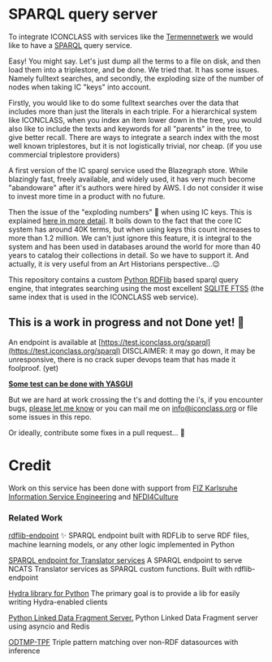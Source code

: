 # SPARQL query server

To integrate ICONCLASS with services like the [Termen­netwerk](https://termennetwerk.netwerkdigitaalerfgoed.nl/) we would like to have a [SPARQL](https://en.wikipedia.org/wiki/SPARQL) query service.

Easy! You might say. Let's just dump all the terms to a file on disk, and then load them into a triplestore, and be done.
We tried that. It has some issues. Namely fulltext searches, and secondly, the exploding size of the number of nodes when taking IC "keys" into account.

Firstly, you would like to do some fulltext searches over the data that includes more than just the literals in each triple. For a hierarchical system like ICONCLASS, when you index an item lower down in the tree, you would also like to include the texts and keywords for all "parents" in the tree, to give better recall. There are ways to integrate a search index with the most well known triplestores, but it is not logistically trivial, nor cheap. (if you use commercial triplestore providers)

A first version of the IC sparql service used the Blazegraph store. While blazingly fast, freely available, and widely used, it has very much become "abandoware" after it's authors were hired by AWS. I do not consider it wise to invest more time in a product with no future.

Then the issue of the "exploding numbers" 🤯 when using IC keys. This is explained [here in more detail](https://test.iconclass.org/help/skos_sparql). It boils down to the fact that the core IC system has around 40K terms, but when using keys this count increases to more than 1.2 million. We can't just ignore this feature, it is integral to the system and has been used in databases around the world for more than 40 years to catalog their collections in detail. So we have to support it. And actually, it _is_ very useful from an Art Historians perspective...😉

This repository contains a custom [Python RDFlib](https://rdflib.readthedocs.io/en/stable/) based sparql query engine, that integrates searching using the most excellent [SQLITE FTS5](https://www.sqlite.org/fts5.html) (the same index that is used in the ICONCLASS web service).

## This is a work in progress and not Done yet! 🍴

An endpoint is available at [https://test.iconclass.org/sparql](https://test.iconclass.org/sparql)
DISCLAIMER: it may go down, it may be unresponsive, there is no crack super devops team that has made it foolproof. (yet)

**<a href="https://yasgui.triply.cc/#query=PREFIX%20ic%3A%20%3Chttp%3A//iconclass.org/%3E%0ASELECT%20%3Fs%20%3Fp%20%3Fo%20%0AWHERE%20%7B%3Fs%20%3Fp%20%3Fo%7D&endpoint=https%3A//test.iconclass.org/sparql&requestMethod=GET&tabTitle=Query%209&headers=%7B%7D&contentTypeConstruct=application%2Fn-triples%2C*%2F*%3Bq%3D0.9&contentTypeSelect=application%2Fsparql-results%2Bjson%2C*%2F*%3Bq%3D0.9&outputFormat=table">Some test can be done with YASGUI</a>**

But we are hard at work crossing the t's and dotting the i's, if you encounter bugs, [please let me know](https://forms.gle/twPq7swQZXmSX46G8) or you can mail me on info@iconclass.org or file some issues in this repo.

Or ideally, contribute some fixes in a pull request... 🎯

# Credit

Work on this service has been done with support from [FIZ Karlsruhe Information Service Engineering](https://www.fiz-karlsruhe.de/de/forschung/information-service-engineering) and [NFDI4Culture](https://nfdi4culture.de/)

### Related Work

[rdflib-endpoint](https://github.com/vemonet/rdflib-endpoint) ✨️ SPARQL endpoint built with RDFLib to serve RDF files, machine learning models, or any other logic implemented in Python

[SPARQL endpoint for Translator services](https://github.com/vemonet/translator-sparql-service) A SPARQL endpoint to serve NCATS Translator services as SPARQL custom functions. Built with rdflib-endpoint

[Hydra library for Python](https://github.com/pchampin/hydra-py) The primary goal is to provide a lib for easily writing Hydra-enabled clients

[Python Linked Data Fragment Server.](https://github.com/jermnelson/linked-data-fragments) Python Linked Data Fragment server using asyncio and Redis

[ODTMP-TPF](https://github.com/benj-moreau/odmtp-tpf) Triple pattern matching over non-RDF datasources with inference
